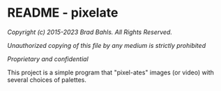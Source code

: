 # README - pixelate

*Copyright (c) 2015-2023 Brad Bahls.  All Rights Reserved.*

*Unauthorized copying of this file by any medium is strictly prohibited*

*Proprietary and confidential*


This project is a simple program that "pixel-ates" images (or video) with several choices of palettes. 


